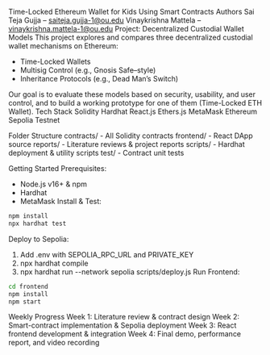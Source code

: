 Time-Locked Ethereum Wallet for Kids Using Smart Contracts
Authors
Sai Teja Gujja – saiteja.gujja-1@ou.edu
Vinaykrishna Mattela – vinaykrishna.mattela-1@ou.edu
Project: Decentralized Custodial Wallet Models
This project explores and compares three decentralized custodial wallet mechanisms on Ethereum:
- Time-Locked Wallets
- Multisig Control (e.g., Gnosis Safe–style)
- Inheritance Protocols (e.g., Dead Man’s Switch)

Our goal is to evaluate these models based on security, usability, and user control, and to build a working prototype for one of them (Time-Locked ETH Wallet).
Tech Stack
Solidity
Hardhat
React.js
Ethers.js
MetaMask
Ethereum Sepolia Testnet

Folder Structure
contracts/ - All Solidity contracts
frontend/ - React DApp source
reports/ - Literature reviews & project reports
scripts/ - Hardhat deployment & utility scripts
test/ - Contract unit tests

Getting Started
Prerequisites:
- Node.js v16+ & npm
- Hardhat
- MetaMask
Install & Test:
```bash
npm install
npx hardhat test
```
Deploy to Sepolia:
1. Add .env with SEPOLIA_RPC_URL and PRIVATE_KEY
2. npx hardhat compile
3. npx hardhat run --network sepolia scripts/deploy.js
Run Frontend:
```bash
cd frontend
npm install
npm start
```
Weekly Progress
Week 1: Literature review & contract design
Week 2: Smart-contract implementation & Sepolia deployment
Week 3: React frontend development & integration
Week 4: Final demo, performance report, and video recording
